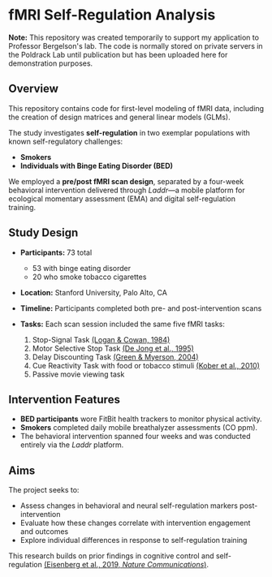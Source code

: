 # fMRI Self-Regulation Analysis

**Note:** This repository was created temporarily to support my application to Professor Bergelson's lab. The code is normally stored on private servers in the Poldrack Lab until publication but has been uploaded here for demonstration purposes.

## Overview

This repository contains code for first-level modeling of fMRI data, including the creation of design matrices and general linear models (GLMs).

The study investigates **self-regulation** in two exemplar populations with known self-regulatory challenges:

* **Smokers**
* **Individuals with Binge Eating Disorder (BED)**

We employed a **pre/post fMRI scan design**, separated by a four-week behavioral intervention delivered through *Laddr*—a mobile platform for ecological momentary assessment (EMA) and digital self-regulation training.

## Study Design

* **Participants:** 73 total

  * 53 with binge eating disorder
  * 20 who smoke tobacco cigarettes
* **Location:** Stanford University, Palo Alto, CA
* **Timeline:** Participants completed both pre- and post-intervention scans
* **Tasks:**
  Each scan session included the same five fMRI tasks:

  1. Stop-Signal Task [(Logan & Cowan, 1984)](https://doi.org/10.1037/0096-3445.113.4.611)
  2. Motor Selective Stop Task [(De Jong et al., 1995)](https://doi.org/10.1037/0096-3445.124.2.173)
  3. Delay Discounting Task [(Green & Myerson, 2004)](https://doi.org/10.1037/0033-2909.130.5.769)
  4. Cue Reactivity Task with food or tobacco stimuli [(Kober et al., 2010)](https://doi.org/10.1038/nrn2857)
  5. Passive movie viewing task

## Intervention Features

* **BED participants** wore FitBit health trackers to monitor physical activity.
* **Smokers** completed daily mobile breathalyzer assessments (CO ppm).
* The behavioral intervention spanned four weeks and was conducted entirely via the *Laddr* platform.

## Aims

The project seeks to:

* Assess changes in behavioral and neural self-regulation markers post-intervention
* Evaluate how these changes correlate with intervention engagement and outcomes
* Explore individual differences in response to self-regulation training

This research builds on prior findings in cognitive control and self-regulation [(Eisenberg et al., 2019, *Nature Communications*)](https://doi.org/10.1038/s41467-019-09818-8).
